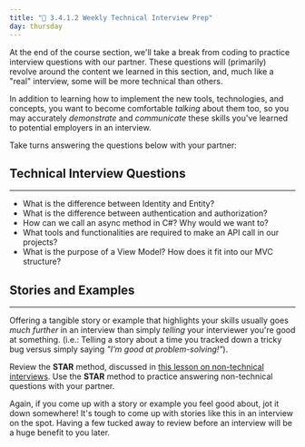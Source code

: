 ```yaml
---
title: "📓 3.4.1.2 Weekly Technical Interview Prep"
day: thursday
---
```


At the end of the course section, we'll take a break from coding to practice interview questions with our partner. These questions will (primarily) revolve around the content we learned in this section, and, much like a "real" interview, some will be more technical than others.

In addition to learning how to implement the new tools, technologies, and concepts, you want to become comfortable _talking_ about them too, so you may accurately _demonstrate_ and _communicate_ these skills you've learned to potential employers in an interview.

Take turns answering the questions below with your partner:

## Technical Interview Questions
---

* What is the difference between Identity and Entity?
* What is the difference between authentication and authorization?
* How can we call an async method in C#? Why would we want to?
* What tools and functionalities are required to make an API call in our projects?
* What is the purpose of a View Model? How does it fit into our MVC structure?

## Stories and Examples
---


Offering a tangible story or example that highlights your skills usually goes _much further_ in an interview than simply _telling_ your interviewer you're good at something. (i.e.: Telling a story about a time you tracked down a tricky bug versus simply saying _"I'm good at problem-solving!"_).

Review the **STAR** method, discussed in [this lesson on non-technical interviews](https://old.learnhowtoprogram.com/internship-and-job-search/preparing-for-job-interviews/non-technical-interview). Use the **STAR** method to practice answering non-technical questions with your partner.

Again, if you come up with a story or example you feel good about, jot it down somewhere! It's tough to come up with stories like this in an interview on the spot. Having a few tucked away to review before an interview will be a huge benefit to you later.
